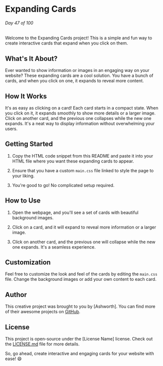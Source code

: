 # Expanding Cards

###### Day 47 of 100

Welcome to the Expanding Cards project! This is a simple and fun way to create interactive cards that expand when you click on them.

## What's It About?

Ever wanted to show information or images in an engaging way on your website? These expanding cards are a cool solution. You have a bunch of cards, and when you click on one, it expands to reveal more content.

## How It Works

It's as easy as clicking on a card! Each card starts in a compact state. When you click on it, it expands smoothly to show more details or a larger image. Click on another card, and the previous one collapses while the new one expands. It's a neat way to display information without overwhelming your users.

## Getting Started

1. Copy the HTML code snippet from this README and paste it into your HTML file where you want these expanding cards to appear.

2. Ensure that you have a custom `main.css` file linked to style the page to your liking.

3. You're good to go! No complicated setup required.

## How to Use

1. Open the webpage, and you'll see a set of cards with beautiful background images.

2. Click on a card, and it will expand to reveal more information or a larger image.

3. Click on another card, and the previous one will collapse while the new one expands. It's a seamless experience.

## Customization

Feel free to customize the look and feel of the cards by editing the `main.css` file. Change the background images or add your own content to each card.

## Author

This creative project was brought to you by [Ashworth]. You can find more of their awesome projects on [GitHub](https://github.com/your-github-profile).

## License

This project is open-source under the [License Name] license. Check out the [LICENSE.md](LICENSE.md) file for more details.

So, go ahead, create interactive and engaging cards for your website with ease! 😄
